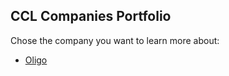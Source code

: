 ## CCL Companies Portfolio 

Chose the company you want to learn more about:

- [Oligo](docs/ccl/portfolio/oligo)
